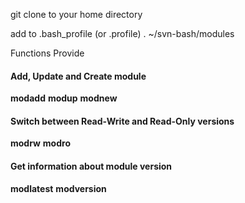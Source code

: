 git clone to your home directory

add to .bash_profile (or .profile)
. ~/svn-bash/modules

Functions Provide

#### Add, Update and Create module

**modadd** <mod> <version>
**modup** <version>
**modnew** <mod>

#### Switch between Read-Write and Read-Only versions

**modrw** <version>
**modro** <version>

#### Get information about module version

**modlatest**
**modversion**


